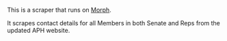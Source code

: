 This is a scraper that runs on [Morph](https://morph.io). 

It scrapes contact details for all Members in both Senate and Reps from the updated APH website.
